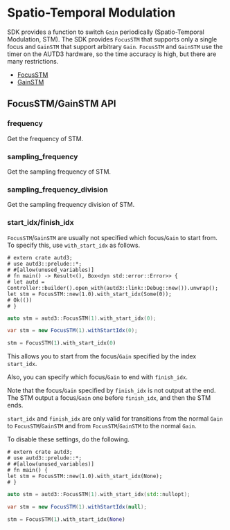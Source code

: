 # Spatio-Temporal Modulation

SDK provides a function to switch `Gain` periodically (Spatio-Temporal Modulation, STM).
The SDK provides `FocusSTM` that supports only a single focus and `GainSTM` that support arbitrary `Gain`.
`FocusSTM` and `GainSTM` use the timer on the AUTD3 hardware, so the time accuracy is high, but there are many restrictions.

- [FocusSTM](./stm/focus.md)
- [GainSTM](./stm/gain.md)

## FocusSTM/GainSTM API

### frequency

Get the frequency of STM.

### sampling_frequency

Get the sampling frequency of STM.

### sampling_frequency_division

Get the sampling frequency division of STM.

### start_idx/finish_idx

`FocusSTM`/`GainSTM` are usually not specified which focus/`Gain` to start from.
To specify this, use `with_start_idx` as follows.

```rust,edition2021
# extern crate autd3;
# use autd3::prelude::*;
# #[allow(unused_variables)]
# fn main() -> Result<(), Box<dyn std::error::Error>> {
# let autd = Controller::builder().open_with(autd3::link::Debug::new()).unwrap();
let stm = FocusSTM::new(1.0).with_start_idx(Some(0));
# Ok(())
# }
```

```cpp
auto stm = autd3::FocusSTM(1).with_start_idx(0);
```

```cs
var stm = new FocusSTM(1).withStartIdx(0);
```

```python
stm = FocusSTM(1).with_start_idx(0)
```

This allows you to start from the focus/`Gain` specified by the index `start_idx`.

Also, you can specify which focus/`Gain` to end with `finish_idx`.

Note that the focus/`Gain` specified by `finish_idx` is not output at the end.
The STM output a focus/`Gain` one before `finish_idx`, and then the STM ends.

`start_idx` and `finish_idx` are only valid for transitions from the normal `Gain` to `FocusSTM`/`GainSTM` and from `FocusSTM`/`GainSTM` to the normal `Gain`.

To disable these settings, do the following.

```rust,edition2021
# extern crate autd3;
# use autd3::prelude::*;
# #[allow(unused_variables)]
# fn main() {
let stm = FocusSTM::new(1.0).with_start_idx(None);
# }
```

```cpp
auto stm = autd3::FocusSTM(1).with_start_idx(std::nullopt);
```

```cs
var stm = new FocusSTM(1).withStartIdx(null);
```

```python
stm = FocusSTM(1).with_start_idx(None)
```
